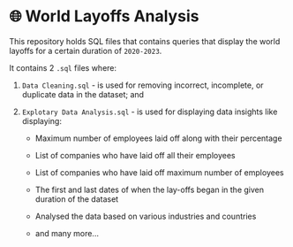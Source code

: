 # 🌐 World Layoffs Analysis

This repository holds SQL files that contains queries that display the world layoffs for a certain duration of `2020-2023`.

It contains 2 `.sql` files where:

1. `Data Cleaning.sql` - is used for removing incorrect, incomplete, or duplicate data in the dataset; and
   
2. `Explotary Data Analysis.sql` - is used for displaying data insights like displaying:

   - Maximum number of employees laid off along with their percentage

   - List of companies who have laid off all their employees

   - List of companies who have laid off maximum number of employees

   - The first and last dates of when the lay-offs began in the given duration of the dataset

   - Analysed the data based on various industries and countries

   - and many more...
